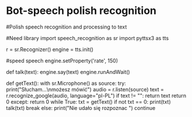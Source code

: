 # Bot-speech polish recognition
#Polish speech recognition and processing to text

#Need library
import speech_recognition as sr
import pyttsx3 as tts


r = sr.Recognizer()
engine = tts.init()

#speed speech
engine.setProperty('rate', 150)

def talk(text):
    engine.say(text)
    engine.runAndWait()

def getText():
    with sr.Microphone() as source:
        try:
            print("Słucham...\nmożesz mówić")
            audio = r.listen(source)
            text = r.recognize_google(audio, language="pl-PL")
            if text != "":
                return text
            return 0
        except:
            return 0
while True:
    txt = getText()
    if not txt == 0:
        print(txt)
        talk(txt)
        break
    else:
        print("Nie udało się rozpoznac ")
        continue
